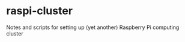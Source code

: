 raspi-cluster
=============

Notes and scripts for setting up (yet another) Raspberry Pi computing cluster
